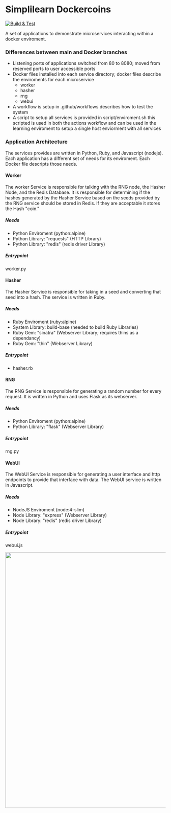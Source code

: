 # Simplilearn Dockercoins

[![Build & Test](https://github.com/chucklowery/simplilearn-dockercoins/actions/workflows/ci.yaml/badge.svg?branch=docker)](https://github.com/chucklowery/simplilearn-dockercoins/actions/workflows/ci.yaml)

A set of applications to demonstrate microservices interacting within a docker enviroment.

### Differences between main and Docker branches
 - Listening ports of applications switched from 80 to 8080; moved from reserved ports to user accessible ports
 - Docker files installed into each service directory; docker files describe the enviroments for each microservice
   - worker
   - hasher
   - rng
   - webui
 - A workflow is setup in .github/workflows describes how to test the system
 - A script to setup all services is provided in script/enviroment.sh this scripted is used in both the actions workflow and can be used in the learning enviroment to setup a single host enviorment with all services

### Application Architecture
The services provides are written in Python, Ruby, and Javascript (nodejs). Each application has a different set of needs for its enviroment. Each Docker file descripts those needs. 

#### Worker
The worker Service is responsible for talking with the RNG node, the Hasher Node, and the Redis Database. It is responsible for determining if the hashes generated by the Hasher Service based on the seeds provided by the RNG service should be stored in Redis. If they are acceptable it stores the Hash "coin."

##### Needs
- Python Enviroment (python:alpine)
- Python Library: "requests" (HTTP Library)
- Python Library: "redis" (redis driver Library)
##### Entrypoint
worker.py

#### Hasher
The Hasher Service is responsible for taking in a seed and converting that seed into a hash. The service is written in Ruby.

##### Needs
- Ruby Enviroment (ruby:alpine)
- System Library: build-base (needed to build Ruby Libraries)
- Ruby Gem: "sinatra" (Webserver Library; requires thins as a dependancy)
- Ruby Gem: "thin" (Webserver Library)
##### Entrypoint
- hasher.rb

#### RNG
The RNG Service is responsible for generating a random number for every request. It is written in Python and uses Flask as its webserver.
##### Needs
- Python Enviroment (python:alpine)
- Python Library: "flask" (Webserver Library)
##### Entrypoint
rng.py

#### WebUI
The WebUI Service is responsible for generating a user interface and http endpoints to provide that interface with data. The WebUI service is written in Javascript.
##### Needs
- NodeJS Enviroment (node:4-slim)
- Node Library: "express" (Webserver Library)
- Node Library: "redis" (redis driver Library)
##### Entrypoint
webui.js

<img src="dockercoins-diagram.svg" width="800" align="left">
